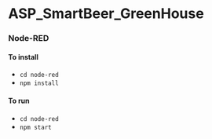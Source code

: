 # ASP_SmartBeer_GreenHouse

### Node-RED

#### To install

- `cd node-red`
- `npm install`

#### To run

- `cd node-red`
- `npm start`
